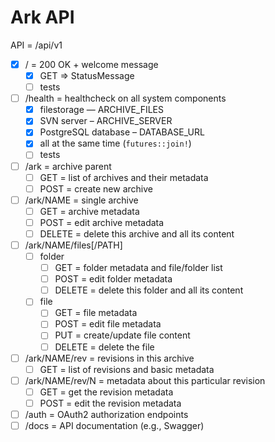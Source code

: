 # Ark API

API = /api/v1

* [x] / = 200 OK + welcome message
    * [x] GET => StatusMessage
    * [ ] tests
* [ ] /health = healthcheck on all system components 
    * [x] filestorage — ARCHIVE_FILES
    * [x] SVN server – ARCHIVE_SERVER
    * [x] PostgreSQL database – DATABASE_URL
    * [x] all at the same time (`futures::join!`)
    * [ ] tests
* [ ] /ark = archive parent 
    * [ ] GET = list of archives and their metadata
    * [ ] POST = create new archive
* [ ] /ark/NAME = single archive
    * [ ] GET = archive metadata
    * [ ] POST = edit archive metadata
    * [ ] DELETE = delete this archive and all its content
* [ ] /ark/NAME/files[/PATH]
    * [ ] folder 
        * [ ] GET = folder metadata and file/folder list
        * [ ] POST = edit folder metadata
        * [ ] DELETE = delete this folder and all its content
    * [ ] file 
        * [ ] GET = file metadata
        * [ ] POST = edit file metadata
        * [ ] PUT = create/update file content
        * [ ] DELETE = delete the file
* [ ] /ark/NAME/rev = revisions in this archive
    * [ ] GET = list of revisions and basic metadata
* [ ] /ark/NAME/rev/N = metadata about this particular revision
    * [ ] GET = get the revision metadata
    * [ ] POST = edit the revision metadata
* [ ] /auth = OAuth2 authorization endpoints
* [ ] /docs = API documentation (e.g., Swagger)

